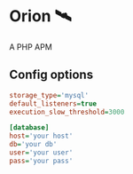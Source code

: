 # Orion 🛰️
A PHP APM

## Config options

```ini
storage_type='mysql'
default_listeners=true
execution_slow_threshold=3000

[database]
host='your host'
db='your db'
user='your user'
pass='your pass'

```